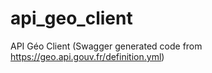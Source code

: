 # api_geo_client
API Géo Client (Swagger generated code from https://geo.api.gouv.fr/definition.yml)
